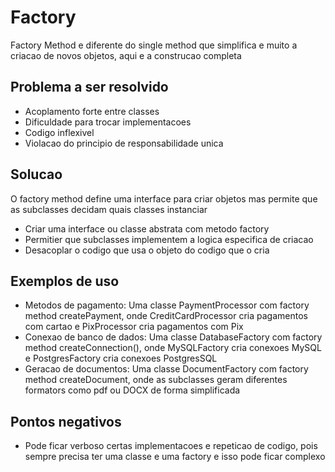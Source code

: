 # Factory

Factory Method e diferente do single method que simplifica e muito a criacao de novos objetos, aqui e a construcao completa

## Problema a ser resolvido

- Acoplamento forte entre classes
- Dificuldade para trocar implementacoes
- Codigo inflexivel
- Violacao do principio de responsabilidade unica

## Solucao 

O factory method define uma interface para criar objetos mas permite que as subclasses decidam quais classes instanciar

- Criar uma interface ou classe abstrata com metodo factory
- Permitier que subclasses implementem a logica especifica de criacao
- Desacoplar o codigo que usa o objeto do codigo que o cria

## Exemplos de uso

- Metodos de pagamento: Uma classe PaymentProcessor com factory method createPayment, onde CreditCardProcessor cria pagamentos com cartao e PixProcessor cria pagamentos com Pix
- Conexao de banco de dados: Uma classe DatabaseFactory com factory method createConnection(), onde MySQLFactory cria conexoes MySQL e PostgresFactory cria conexoes PostgresSQL
- Geracao de documentos: Uma classe DocumentFactory com factory method createDocument, onde as subclasses geram diferentes formators como pdf ou DOCX de forma simplificada

## Pontos negativos

- Pode ficar verboso certas implementacoes e repeticao de codigo, pois sempre precisa ter uma classe e uma factory e isso pode ficar complexo 


